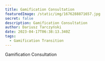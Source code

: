 ```yaml
---
title: Gamification Consultation
featuredImage: /static/img/1676288871657.jpg
secret: false
description: Gamification Consultation
author: Dariusz Tarczyński
date: 2023-04-17T06:38:13.340Z
tags:
  - Gamification Transition
---
```

Gamification Consultation